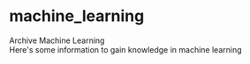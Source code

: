 # machine_learning
Archive Machine Learning<br>
Here's some information to gain knowledge in machine learning
